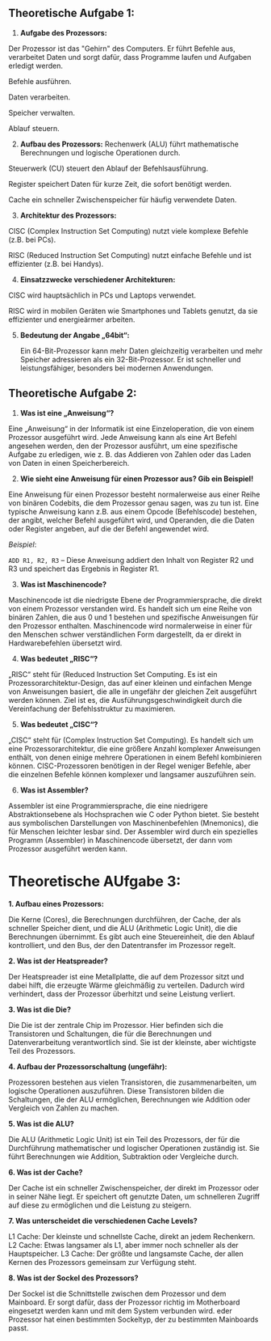 ## Theoretische Aufgabe 1:

1. **Aufgabe des Prozessors:**

 Der Prozessor ist das "Gehirn" des Computers. Er führt Befehle aus, verarbeitet Daten und sorgt dafür, dass Programme laufen und Aufgaben erledigt werden.

Befehle ausführen.

Daten verarbeiten.

Speicher verwalten.

Ablauf steuern.

2. **Aufbau des Prozessors:**
Rechenwerk (ALU) führt mathematische Berechnungen und logische Operationen durch.

Steuerwerk (CU) steuert den Ablauf der Befehlsausführung.

Register speichert Daten für kurze Zeit, die sofort benötigt werden.

Cache ein schneller Zwischenspeicher für häufig verwendete Daten.

3. **Architektur des Prozessors:**

CISC (Complex Instruction Set Computing) nutzt viele komplexe Befehle (z.B. bei PCs).

RISC (Reduced Instruction Set Computing) nutzt einfache Befehle und ist effizienter (z.B. bei Handys).

4. **Einsatzzwecke verschiedener Architekturen:**

CISC wird hauptsächlich in PCs und Laptops verwendet.

RISC wird in mobilen Geräten wie Smartphones und Tablets genutzt, da sie effizienter und energieärmer arbeiten.

5. **Bedeutung der Angabe „64bit“:**

   Ein 64-Bit-Prozessor kann mehr Daten gleichzeitig verarbeiten und mehr Speicher adressieren als ein 32-Bit-Prozessor. Er ist schneller und leistungsfähiger, besonders bei modernen Anwendungen.


## Theoretische Aufgabe 2:

1. **Was ist eine „Anweisung“?**

Eine „Anweisung“ in der Informatik ist eine Einzeloperation, die von einem Prozessor ausgeführt wird. 
Jede Anweisung kann als eine Art Befehl angesehen werden, den der Prozessor ausführt, um eine spezifische Aufgabe zu erledigen, 
wie z. B. das Addieren von Zahlen oder das Laden von Daten in einen Speicherbereich.

2. **Wie sieht eine Anweisung für einen Prozessor aus? Gib ein Beispiel!**

Eine Anweisung für einen Prozessor besteht normalerweise aus einer Reihe von binären Codebits,
die dem Prozessor genau sagen, was zu tun ist. Eine typische Anweisung kann z.B. aus einem Opcode (Befehlscode) bestehen,
 der angibt, welcher Befehl ausgeführt wird, und Operanden, die die Daten oder Register angeben, auf die der Befehl angewendet wird.

*Beispiel*:

`ADD R1, R2, R3` – Diese Anweisung addiert den Inhalt von Register R2 und R3 und speichert das Ergebnis in Register R1.

3. **Was ist Maschinencode?**

Maschinencode ist die niedrigste Ebene der Programmiersprache, die direkt von einem Prozessor verstanden wird.
Es handelt sich um eine Reihe von binären Zahlen, die aus 0 und 1 bestehen und spezifische Anweisungen für den Prozessor enthalten.
Maschinencode wird normalerweise in einer für den Menschen schwer verständlichen Form dargestellt, da er direkt in Hardwarebefehlen übersetzt wird.

4. **Was bedeutet „RISC“?**

„RISC“ steht für (Reduced Instruction Set Computing.
Es ist ein Prozessorarchitektur-Design, das auf einer kleinen und einfachen Menge von Anweisungen basiert,
die alle in ungefähr der gleichen Zeit ausgeführt werden können. Ziel ist es, die Ausführungsgeschwindigkeit durch die Vereinfachung der Befehlsstruktur zu maximieren.

5. **Was bedeutet „CISC“?**

„CISC“ steht für (Complex Instruction Set Computing). Es handelt sich um eine Prozessorarchitektur, die eine größere Anzahl komplexer Anweisungen enthält,
von denen einige mehrere Operationen in einem Befehl kombinieren können.
CISC-Prozessoren benötigen in der Regel weniger Befehle, aber die einzelnen Befehle können komplexer und langsamer auszuführen sein.

6. **Was ist Assembler?**

Assembler ist eine Programmiersprache, die eine niedrigere Abstraktionsebene als Hochsprachen wie C oder Python bietet.
Sie besteht aus symbolischen Darstellungen von Maschinenbefehlen (Mnemonics), die für Menschen leichter lesbar sind.
Der Assembler wird durch ein spezielles Programm (Assembler) in Maschinencode übersetzt, der dann vom Prozessor ausgeführt werden kann.

# Theoretische AUfgabe 3:

**1. Aufbau eines Prozessors:**

Die Kerne (Cores), die Berechnungen durchführen, der Cache,
der als schneller Speicher dient, und die ALU (Arithmetic Logic Unit), die die Berechnungen übernimmt.
Es gibt auch eine Steuereinheit, die den Ablauf kontrolliert, und den Bus, der den Datentransfer im Prozessor regelt.

**2. Was ist der Heatspreader?**

Der Heatspreader ist eine Metallplatte, die auf dem Prozessor sitzt und dabei hilft, die erzeugte Wärme gleichmäßig zu verteilen.
Dadurch wird verhindert, dass der Prozessor überhitzt und seine Leistung verliert.

**3. Was ist die Die?**

Die Die ist der zentrale Chip im Prozessor. Hier befinden sich die Transistoren und Schaltungen,
die für die Berechnungen und Datenverarbeitung verantwortlich sind. Sie ist der kleinste, aber wichtigste Teil des Prozessors.

**4. Aufbau der Prozessorschaltung (ungefähr):**

Prozessoren bestehen aus vielen Transistoren, die zusammenarbeiten, um logische Operationen auszuführen.
Diese Transistoren bilden die Schaltungen, die der ALU ermöglichen, Berechnungen wie Addition oder Vergleich von Zahlen zu machen.

**5. Was ist die ALU?**

Die ALU (Arithmetic Logic Unit) ist ein Teil des Prozessors, der für die Durchführung mathematischer und logischer Operationen zuständig ist.
Sie führt Berechnungen wie Addition, Subtraktion oder Vergleiche durch.

**6. Was ist der Cache?**

Der Cache ist ein schneller Zwischenspeicher, der direkt im Prozessor oder in seiner Nähe liegt.
Er speichert oft genutzte Daten, um schnelleren Zugriff auf diese zu ermöglichen und die Leistung zu steigern.

**7. Was unterscheidet die verschiedenen Cache Levels?**

L1 Cache: Der kleinste und schnellste Cache, direkt an jedem Rechenkern.
L2 Cache: Etwas langsamer als L1, aber immer noch schneller als der Hauptspeicher.
L3 Cache: Der größte und langsamste Cache, der allen Kernen des Prozessors gemeinsam zur Verfügung steht.

**8. Was ist der Sockel des Prozessors?**

Der Sockel ist die Schnittstelle zwischen dem Prozessor und dem Mainboard. Er sorgt dafür, dass der Prozessor
richtig im Motherboard eingesetzt werden kann und mit dem System verbunden wird.
eder Prozessor hat einen bestimmten Sockeltyp, der zu bestimmten Mainboards passt.
